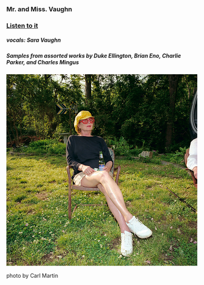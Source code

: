 ### Mr. and Miss. Vaughn

### [Listen to it](mmVaughn.mp3)

##### vocals: Sara Vaughn
##### Samples from assorted works by Duke Ellington, Brian Eno, Charlie Parker, and Charles Mingus

<img src="saraThumb.jpeg">

photo by Carl Martin

